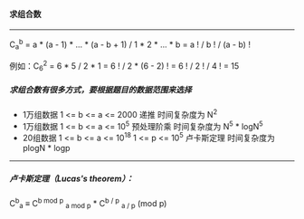 #### 求组合数

----------------------

C<sub>a</sub><sup>b</sup> = a * (a - 1) * ... * (a - b + 1) / 1 * 2 * ... * b = a ! / b ! / (a - b) !	

例如：C<sub>6</sub><sup>2</sup> = 6 * 5 / 2 * 1 = 6 ! / 2 * (6 - 2) ! = 6 ! / 2 ! / 4 ! = 15

##### 求组合数有很多方式，要根据题目的数据范围来选择

- 1万组数据	1 <= b <= a <= 2000	递推	时间复杂度为 N<sup>2</sup>
- 1万组数据    1 <= b <= a <= 10<sup>5</sup>       预处理阶乘    时间复杂度为 N<sup>5</sup> * logN<sup>5</sup>
- 20组数据      1 <= b <= a <= 10<sup>18</sup>    1 <= p <= 10<sup>5</sup>     卢卡斯定理    时间复杂度为 plogN * logp

---------------

##### 卢卡斯定理（Lucas's theorem）：

C<sup>b</sup><sub>a</sub> ≡ C<sup>b mod p</sup> <sub>a mod p</sub> * C<sup>b / p</sup> <sub>a / p</sub> (mod p)

